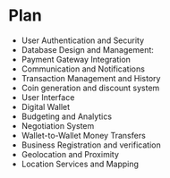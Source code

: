 # Plan

- User Authentication and Security
- Database Design and Management:
- Payment Gateway Integration
- Communication and Notifications
- Transaction Management and History
- Coin generation and discount system
- User Interface
- Digital Wallet
- Budgeting and Analytics
- Negotiation System
- Wallet-to-Wallet Money Transfers
- Business Registration and verification
- Geolocation and Proximity
- Location Services and Mapping